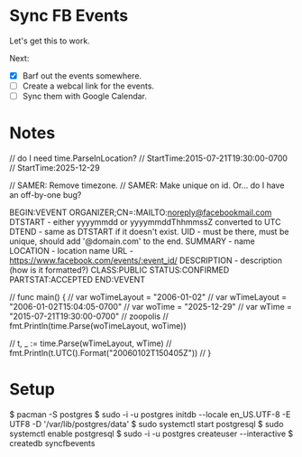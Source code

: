 # Sync FB Events

Let's get this to work.

Next:
 - [x] Barf out the events somewhere.
 - [ ] Create a webcal link for the events.
 - [ ] Sync them with Google Calendar.

# Notes

// do I need time.ParseInLocation?
// StartTime:2015-07-21T19:30:00-0700
// StartTime:2025-12-29

// SAMER: Remove timezone.
// SAMER: Make unique on id. Or... do I have an off-by-one bug?

BEGIN:VEVENT
ORGANIZER;CN=<Owner>:MAILTO:noreply@facebookmail.com
DTSTART - either yyyymmdd or yyyymmddThhmmssZ converted to UTC
DTEND - same as DTSTART if it doesn't exist.
UID - must be there, must be unique, should add '@domain.com' to the end.
SUMMARY - name
LOCATION - location name
URL - https://www.facebook.com/events/:event_id/
DESCRIPTION - description (how is it formatted?)
CLASS:PUBLIC
STATUS:CONFIRMED
PARTSTAT:ACCEPTED
END:VEVENT

// func main() {
// 	var woTimeLayout = "2006-01-02"
// 	var wTimeLayout = "2006-01-02T15:04:05-0700"
// 	var woTime = "2025-12-29"
// 	var wTime = "2015-07-21T19:30:00-0700" // zoopolis
// 	fmt.Println(time.Parse(woTimeLayout, woTime))
	
// 	t, _ := time.Parse(wTimeLayout, wTime)
// 	fmt.Println(t.UTC().Format("20060102T150405Z"))
// }


# Setup

$ pacman -S postgres
$ sudo -i -u postgres initdb --locale en_US.UTF-8 -E UTF8 -D '/var/lib/postgres/data'
$ sudo systemctl start postgresql
$ sudo systemctl enable postgresql
$ sudo -i -u postgres createuser --interactive <your-system-username>
$ createdb syncfbevents
